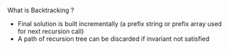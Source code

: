 What is Backtracking ?
- Final solution is built incrementally (a prefix string or prefix array used for next recursion call)
- A path of recursion tree can be discarded if invariant not satisfied